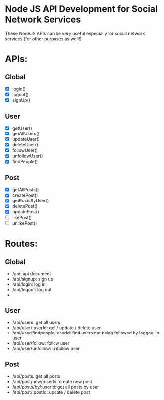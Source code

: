 # Node JS API Development for Social Network Services 

These NodeJS APIs can be very useful especially for social network services (for other purposes as well!)

# APIs:

## Global
- [x] login()
- [x] logout()
- [x] signUp()
  
## User
- [x] getUser()
- [x] getAllUsers()
- [x] updateUser()
- [x] deleteUser()
- [x] followUser()
- [x] unfollowUser()
- [x] findPeople() 
  
## Post
- [x] getAllPosts()
- [x] createPost()
- [x] getPostsByUser()
- [x] deletePost()
- [x] updatePost()
- [ ] likePost()
- [ ] unlikePost()

# Routes:

## Global
- /api: api document
- /api/signup: sign up
- /api/login: log in
- /api/logout: log out
- 
## User
- /api/users: get all users
- /api/user/:userId: get / update / delete user
- /api/user/findpeople/:userId: find users not being followed by logged-in user
- /api/user/follow: follow user
- /api/user/unfollow: unfollow user

## Post  
- /api/posts: get all posts
- /api/post/new/:userId: create new post
- /api/posts/by/:userId: get all posts by user
- /api/post/:postId: update / delete post
